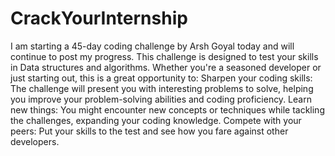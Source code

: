 # CrackYourInternship
I am starting a 45-day coding challenge by Arsh Goyal today and will continue to post my progress.
This challenge is designed to test your skills in Data structures and algorithms. Whether you're a seasoned developer or just starting out, this is a great opportunity to:
Sharpen your coding skills: The challenge will present you with interesting problems to solve, helping you improve your problem-solving abilities and coding proficiency.
Learn new things: You might encounter new concepts or techniques while tackling the challenges, expanding your coding knowledge.
Compete with your peers: Put your skills to the test and see how you fare against other developers.
